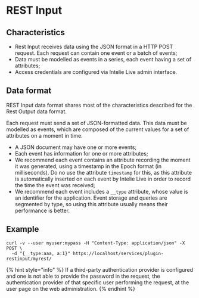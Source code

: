 # REST Input

## Characteristics

* Rest Input receives data using the JSON format in a HTTP POST request. Each request can contain one event or a batch of events;
* Data must be modelled as events in a series, each event having a set of attributes;
* Access credentials are configured via Intelie Live admin interface.

## Data format

REST Input data format shares most of the characteristics described for the Rest Output data format.

Each request must send a set of JSON-formatted data. This data must be modelled as events, which are composed of the current values for a set of attributes on a moment in time.&#x20;

* A JSON document may have one or more events;
* Each event has information for one or more attributes;
* We recommend each event contains an attribute recording the moment it was generated, using a timestamp in the Epoch format (in milliseconds). Do no use the attribute `timestamp` for this, as this attribute is automatically inserted on each event by Intelie Live in order to record the time the event was received;
* We recommend each event includes a `__type` attribute, whose value is an identifier for the application. Event storage and queries are segmented by type, so using this attribute usually means their performance is better.

## Example

```shell
curl -v --user myuser:mypass -H "Content-Type: application/json" -X POST \
  -d "{__type:aaa, a:1}" https://localhost/services/plugin-restinput/myrest/
```

{% hint style="info" %}
If a third-party authentication provider is configured and one is not able to provide the password in the request, the authentication provider of that specific user performing the request, at the user page on the web administration.
{% endhint %}
